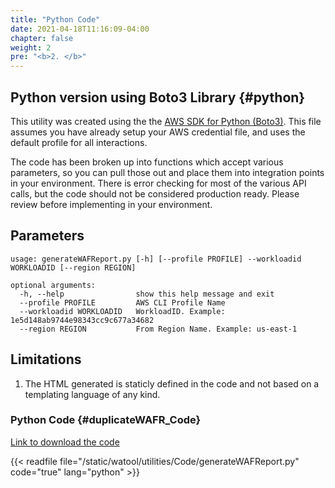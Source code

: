 ```yaml
---
title: "Python Code"
date: 2021-04-18T11:16:09-04:00
chapter: false
weight: 2
pre: "<b>2. </b>"
---
```



## Python version using Boto3 Library {#python}
This utility was created using the the [AWS SDK for Python (Boto3)](https://aws.amazon.com/sdk-for-python/). This file assumes you have already setup your AWS credential file, and uses the default profile for all interactions.  

The code has been broken up into functions which accept various parameters, so you can pull those out and place them into integration points in your environment. There is error checking for most of the various API calls, but the code should not be considered production ready. Please review before implementing in your environment.

## Parameters
```
usage: generateWAFReport.py [-h] [--profile PROFILE] --workloadid WORKLOADID [--region REGION]

optional arguments:
  -h, --help                show this help message and exit
  --profile PROFILE         AWS CLI Profile Name
  --workloadid WORKLOADID   WorkloadID. Example: 1e5d148ab9744e98343cc9c677a34682
  --region REGION           From Region Name. Example: us-east-1

```

## Limitations
1. The HTML generated is staticly defined in the code and not based on a templating language of any kind.


### Python Code {#duplicateWAFR_Code}
[Link to download the code](/watool/utilities/Code/generateWAFReport.py)

{{< readfile file="/static/watool/utilities/Code/generateWAFReport.py" code="true" lang="python" >}}
